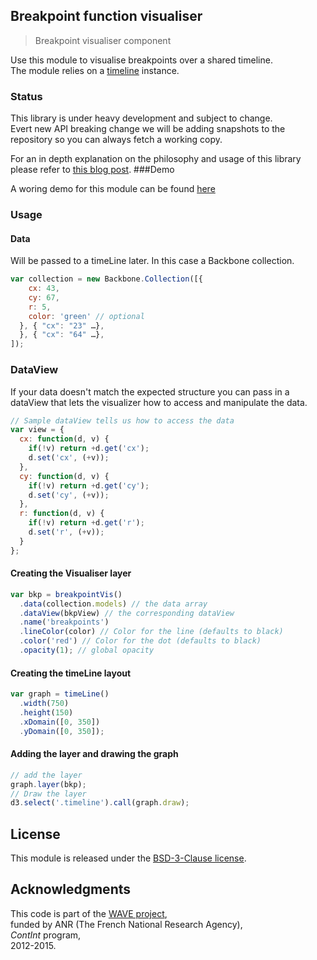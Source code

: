 ## Breakpoint function visualiser

> Breakpoint visualiser component

Use this module to visualise breakpoints over a shared timeline.  
The module relies on a [timeline](https://github.com/Ircam-RnD/timeLine) instance.
### Status

This library is under heavy development and subject to change.  
Evert new API breaking change we will be adding snapshots to the repository so you can always fetch a working copy.

For an in depth  explanation on the philosophy and usage of this library please refer to [this blog post](http://wave.ircam.fr/publications/visual-tools/).
###Demo

A woring demo for this module can be found [here](https://github.com/ircam-rnd/breakpoint-vis)
### Usage

#### Data
Will be passed to a timeLine later. In this case a Backbone collection.

```js
var collection = new Backbone.Collection([{
    cx: 43,
    cy: 67,
    r: 5,
    color: 'green' // optional
  }, { "cx": "23" …},
  }, { "cx": "64" …},
]);
```

### DataView
If your data doesn't match the expected structure you can pass in a dataView that lets the visualizer how to access and manipulate the data.

```js
// Sample dataView tells us how to access the data
var view = {
  cx: function(d, v) {
    if(!v) return +d.get('cx');
    d.set('cx', (+v));
  },
  cy: function(d, v) {
    if(!v) return +d.get('cy');
    d.set('cy', (+v));
  },
  r: function(d, v) {
    if(!v) return +d.get('r');
    d.set('r', (+v));
  }
};
```

#### Creating the Visualiser layer
```js
var bkp = breakpointVis()
  .data(collection.models) // the data array
  .dataView(bkpView) // the corresponding dataView
  .name('breakpoints')
  .lineColor(color) // Color for the line (defaults to black)
  .color('red') // Color for the dot (defaults to black)
  .opacity(1); // global opacity
```

#### Creating the timeLine layout
```js
var graph = timeLine()
  .width(750)
  .height(150)
  .xDomain([0, 350])
  .yDomain([0, 350]);
```

#### Adding the layer and drawing the graph
```js
// add the layer
graph.layer(bkp);
// Draw the layer
d3.select('.timeline').call(graph.draw);
```
## License
This module is released under the [BSD-3-Clause license](http://opensource.org/licenses/BSD-3-Clause).
## Acknowledgments
This code is part of the [WAVE project](http://wave.ircam.fr),  
funded by ANR (The French National Research Agency),  
_ContInt_ program,  
2012-2015.